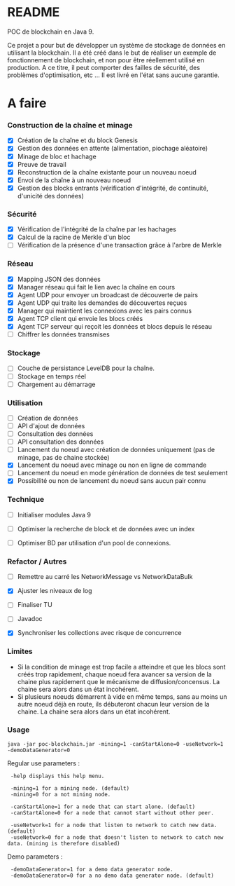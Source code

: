 # README #

POC de blockchain en Java 9.

Ce projet a pour but de développer un système de stockage de données en utilisant la blockchain.
Il a été créé dans le but de réaliser un exemple de fonctionnement de blockchain, et non pour être réellement utilisé en production. A ce titre, il peut comporter des failles de sécurité, des problèmes d'optimisation, etc ... Il est livré en l'état sans aucune garantie.


# A faire

### Construction de la chaîne et minage
- [x] Création de la chaîne et du block Genesis
- [x] Gestion des données en attente (alimentation, piochage aléatoire)
- [x] Minage de bloc et hachage
- [x] Preuve de travail
- [x] Reconstruction de la chaîne existante pour un nouveau noeud
- [x] Envoi de la chaîne à un nouveau noeud
- [x] Gestion des blocks entrants (vérification d'intégrité, de continuité, d'unicité des données)

### Sécurité
- [x] Vérification de l'intégrité de la chaîne par les hachages
- [x] Calcul de la racine de Merkle d'un bloc
- [ ] Vérification de la présence d'une transaction grâce à l'arbre de Merkle

### Réseau
- [x] Mapping JSON des données
- [x] Manager réseau qui fait le lien avec la chaîne en cours
- [x] Agent UDP pour envoyer un broadcast de découverte de pairs
- [x] Agent UDP qui traite les demandes de découvertes reçues
- [x] Manager qui maintient les connexions avec les pairs connus
- [x] Agent TCP client qui envoie les blocs créés
- [x] Agent TCP serveur qui reçoit les données et blocs depuis le réseau
- [ ] Chiffrer les données transmises

### Stockage
- [ ] Couche de persistance LevelDB pour la chaîne.
- [ ] Stockage en temps réel
- [ ] Chargement au démarrage

### Utilisation
- [ ] Création de données
- [ ] API d'ajout de données
- [ ] Consultation des données
- [ ] API consultation des données
- [ ] Lancement du noeud avec création de données uniquement (pas de minage, pas de chaine stockée)
- [x] Lancement du noeud avec minage ou non en ligne de commande
- [ ] Lancement du noeud en mode génération de données de test seulement
- [x] Possibilité ou non de lancement du noeud sans aucun pair connu

### Technique
- [ ] Initialiser modules Java 9
- [ ] Optimiser la recherche de block et de données avec un index
- [ ] Optimiser BD par utilisation d'un pool de connexions.


### Refactor / Autres
- [ ] Remettre au carré les NetworkMessage vs NetworkDataBulk
- [x] Ajuster les niveaux de log
- [ ] Finaliser TU
- [ ] Javadoc
- [x] Synchroniser les collections avec risque de concurrence


### Limites
- Si la condition de minage est trop facile a atteindre et que les blocs sont créés trop rapidement, chaque noeud fera avancer sa version de la chaine plus rapidement que le mécanisme de diffusion/concensus. La chaine sera alors dans un état incohérent.
- Si plusieurs noeuds démarrent à vide en même temps, sans au moins un autre noeud déjà en route, ils débuteront chacun leur version de la chaine. La chaine sera alors dans un état incohérent.

### Usage
```
java -jar poc-blockchain.jar -mining=1 -canStartAlone=0 -useNetwork=1 -demoDataGenerator=0
```


Regular use parameters : 

	 -help displays this help menu.

	 -mining=1 for a mining node. (default) 
	 -mining=0 for a not mining node.

	 -canStartAlone=1 for a node that can start alone. (default) 
	 -canStartAlone=0 for a node that cannot start without other peer.

	 -useNetwork=1 for a node that listen to network to catch new data. (default) 
	 -useNetwork=0 for a node that doesn't listen to network to catch new data. (mining is therefore disabled)

Demo parameters : 

	 -demoDataGenerator=1 for a demo data generator node. 
	 -demoDataGenerator=0 for a no demo data generator node. (default)
